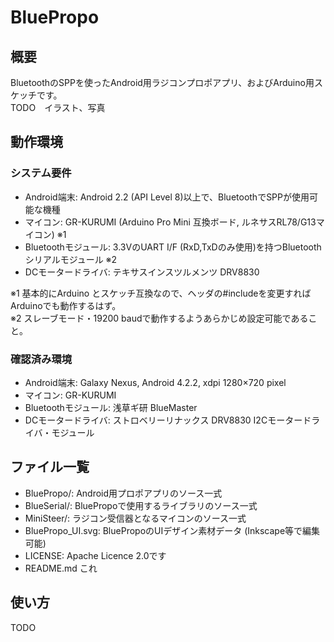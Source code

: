 BluePropo
=========

## 概要
BluetoothのSPPを使ったAndroid用ラジコンプロポアプリ、およびArduino用スケッチです。  
TODO　イラスト、写真

## 動作環境
### システム要件
* Android端末: Android 2.2 (API Level 8)以上で、BluetoothでSPPが使用可能な機種
* マイコン: GR-KURUMI (Arduino Pro Mini 互換ボード, ルネサスRL78/G13マイコン) ※1
* Bluetoothモジュール: 3.3VのUART I/F (RxD,TxDのみ使用)を持つBluetoothシリアルモジュール ※2
* DCモータードライバ: テキサスインスツルメンツ DRV8830

※1 基本的にArduino とスケッチ互換なので、ヘッダの#includeを変更すればArduinoでも動作するはず。  
※2 スレーブモード・19200 baudで動作するようあらかじめ設定可能であること。

### 確認済み環境
* Android端末: Galaxy Nexus, Android 4.2.2, xdpi 1280×720 pixel
* マイコン: GR-KURUMI
* Bluetoothモジュール: 浅草ギ研 BlueMaster
* DCモータードライバ: ストロベリーリナックス DRV8830 I2Cモータードライバ・モジュール

## ファイル一覧
* BluePropo/: Android用プロポアプリのソース一式
* BlueSerial/: BluePropoで使用するライブラリのソース一式
* MiniSteer/: ラジコン受信器となるマイコンのソース一式
* BluePropo_UI.svg: BluePropoのUIデザイン素材データ (Inkscape等で編集可能)
* LICENSE: Apache Licence 2.0です
* README.md これ

## 使い方
TODO

